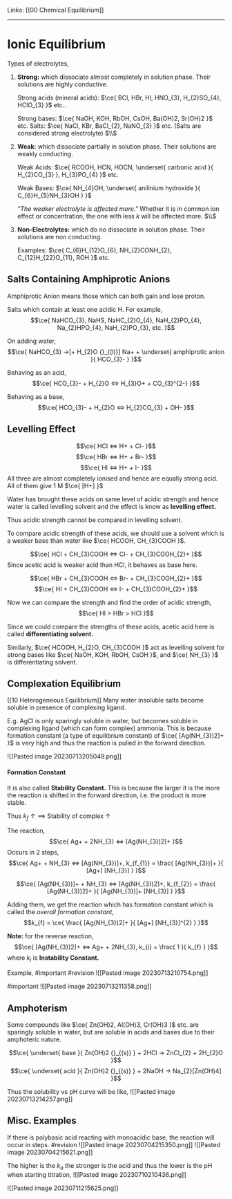 Links: [[00 Chemical Equilibrium]]
___
# Ionic Equilibrium
Types of electrolytes,
1. **Strong:** which dissociate almost completely in solution phase.
   Their solutions are highly conductive. 
   
   Strong acids (mineral acids): $\ce{ BCl, HBr, HI, HNO_{3}, H_{2}SO_{4}, HClO_{3} }$ etc.. 
   
   Strong bases: $\ce{ NaOH, KOH, RbOH, CsOH, Ba(OH)2, Sr(OH)2 }$ etc.
   Salts: $\ce{ NaCl, KBr, BaCl_{2}, NaNO_{3} }$ etc.
   (Salts are considered strong electrolyte)
   $\\$
   
1. **Weak:** which dissociate partially in solution phase. 
   Their solutions are weakly conducting. 
   
   Weak Acids: $\ce{ RCOOH, HCN, HOCN, \underset{ carbonic acid }{ H_{2}CO_{3} }, H_{3}PO_{4} }$ etc.
   
   Weak Bases: $\ce{ NH_{4}OH, \underset{ anilinium hydroxide }{ C_{6}H_{5}NH_{3}OH } }$
   
	*"The weaker electrolyte is affected more."* 
	Whether it is in common ion effect or concentration, the one with less $k$ will be affected more. 
	$\\$

3. **Non-Electrolytes:** which do no dissociate in solution phase.
   Their solutions are non conducting. 
   
   Examples: $\ce{ C_{6}H_{12}O_{6}, NH_{2}CONH_{2}, C_{12}H_{22}O_{11}, ROH }$ etc. 
   
## Salts Containing Amphiprotic Anions
Amphiprotic Anion means those which can both gain and lose proton. 

Salts which contain at least one acidic H. 
For example,
$$\ce{ NaHCO_{3}, NaHS, NaHC_{2}O_{4}, NaH_{2}PO_{4}, Na_{2}HPO_{4}, NaH_{2}PO_{3}, etc. }$$

On adding water,
$$\ce{ NaHCO_{3} ->[+ H_{2}O  {}_{(l)}] Na+ + \underset{ amphiprotic anion }{ HCO_{3}- } }$$

Behaving as an acid,
$$\ce{ HCO_{3}- + H_{2}O <=> H_{3}O+ + CO_{3}^{2-} }$$

Behaving as a base,
$$\ce{ HCO_{3}- + H_{2}O <=> H_{2}CO_{3} + OH- }$$

## Levelling Effect
$$\ce{ HCl <=> H+ + Cl- }$$
$$\ce{ HBr <=> H+ + Br- }$$
$$\ce{ HI <=> H+ + I- }$$
All three are almost completely ionised and hence are equally strong acid. All of them give 1 M $\ce{ [H+] }$

Water has brought these acids on same level of acidic strength and hence water is called levelling solvent and the effect is know as **levelling effect.**

Thus acidic strength cannot be compared in levelling solvent. 

To compare acidic strength of these acids, we should use a solvent which is a weaker base than water like $\ce{ HCOOH, CH_{3}COOH }$.

$$\ce{ HCl + CH_{3}COOH <=> Cl- + CH_{3}COOH_{2}+ }$$
Since acetic acid is weaker acid than HCl, it behaves as base here. 

$$\ce{ HBr + CH_{3}COOH <=> Br- + CH_{3}COOH_{2}+ }$$
$$\ce{ HI + CH_{3}COOH <=> I- + CH_{3}COOH_{2}+ }$$

Now we can compare the strength and find the order of acidic strength,
$$\ce{ HI > HBr > HCl }$$

Since we could compare the strengths of these acids, acetic acid here is called **differentiating solvent.** 

Similarly, $\ce{ HCOOH, H_{2}O, CH_{3}COOH }$ act as levelling solvent for strong bases like $\ce{ NaOH, KOH, RbOH, CsOH }$, and $\ce{ NH_{3} }$ is differentiating solvent. 

## Complexation Equilibrium 
[[10 Heterogeneous Equilibrium]]
Many water insoluble salts become soluble in presence of complexing ligand. 

E.g. AgCl is only sparingly soluble in water, but becomes soluble in complexing ligand (which can form complex) ammonia. This is because formation constant (a type of equilibrium constant) of $\ce{ [Ag(NH_{3})2]+ }$ is very high and thus the reaction is pulled in the forward direction. 

![[Pasted image 20230713205049.png]]

#### Formation Constant
It is also called **Stability Constant.** This is because the larger it is the more the reaction is shifted in the forward direction, i.e. the product is more stable.

Thus $k_{f} \uparrow \implies$ Stability of complex $\uparrow$

The reaction,
$$\ce{ Ag+ + 2NH_{3} <=> [Ag(NH_{3})2]+ }$$
Occurs in 2 steps,
$$\ce{ Ag+ + NH_{3} <=> [Ag(NH_{3})]+, k_{f_{1}} = \frac{ [Ag(NH_{3})]+ }{ [Ag+] [NH_{3}] } }$$

$$\ce{ [Ag(NH_{3})]+ + NH_{3} <=> [Ag(NH_{3})2]+, k_{f_{2}} = \frac{ [Ag(NH_{3})2]+ }{ [Ag(NH_{3})]+ [NH_{3}] } }$$

Adding them, we get the reaction which has formation constant which is called the *overall formation constant*,
$$k_{f} = \ce{ \frac{ [Ag(NH_{3})2]+ }{ [Ag+] [NH_{3}]^{2} } }$$

**Note:** for the reverse reaction,
$$\ce{ [Ag(NH_{3})2]+ <=> Ag+ + 2NH_{3}, k_{i} = \frac{ 1 }{ k_{f} } }$$
where $k_{i}$ is **Instability Constant.**

Example, #important #revision 
![[Pasted image 20230713210754.png]]

#important 
![[Pasted image 20230713211358.png]]

## Amphoterism
Some compounds like $\ce{ Zn(OH)2, Al(OH)3, Cr(OH)3 }$ etc. are sparingly soluble in water, but are soluble in acids and bases due to their amphoteric nature. 

$$\ce{ \underset{ base }{ Zn(OH)2 {}_{(s)} } + 2HCl -> ZnCl_{2} + 2H_{2}O }$$
$$\ce{ \underset{ acid }{ Zn(OH)2 {}_{(s)} } + 2NaOH -> Na_{2}[Zn(OH)4] }$$

Thus the solubility vs pH curve will be like,
![[Pasted image 20230713214257.png]]

## Misc. Examples
If there is polybasic acid reacting with monoacidic base, the reaction will occur in steps. #revision
![[Pasted image 20230704215350.png]]
![[Pasted image 20230704215621.png]]

The higher is the $k_{a}$ the stronger is the acid and thus the lower is the pH when starting titration,
![[Pasted image 20230710210436.png]]

![[Pasted image 20230711215625.png]]